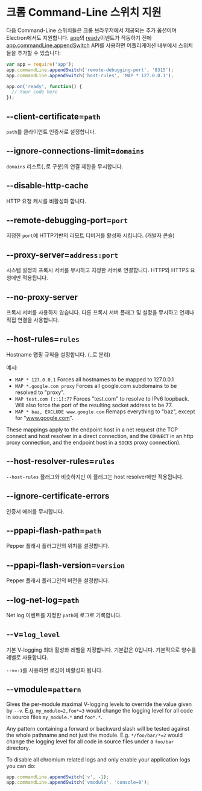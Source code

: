 ﻿# 크롬 Command-Line 스위치 지원

다음 Command-Line 스위치들은 크롬 브라우저에서 제공되는 추가 옵션이며 Electron에서도 지원합니다.
[app][app]의 [ready][ready]이벤트가 작동하기 전에 [app.commandLine.appendSwitch][append-switch] API를 사용하면
어플리케이션 내부에서 스위치들을 추가할 수 있습니다:

```javascript
var app = require('app');
app.commandLine.appendSwitch('remote-debugging-port', '8315');
app.commandLine.appendSwitch('host-rules', 'MAP * 127.0.0.1');

app.on('ready', function() {
  // Your code here
});
```

## --client-certificate=`path`

`path`를 클라이언트 인증서로 설정합니다.

## --ignore-connections-limit=`domains`

`domains` 리스트(`,`로 구분)의 연결 제한을 무시합니다.

## --disable-http-cache

HTTP 요청 캐시를 비활성화 합니다.

## --remote-debugging-port=`port`

지정한 `port`에 HTTP기반의 리모트 디버거를 활성화 시킵니다. (개발자 콘솔)

## --proxy-server=`address:port`

시스템 설정의 프록시 서버를 무시하고 지정한 서버로 연결합니다. HTTP와 HTTPS 요청에만 적용됩니다.

## --no-proxy-server

프록시 서버를 사용하지 않습니다. 다른 프록시 서버 플래그 및 설정을 무시하고 언제나 직접 연결을 사용합니다.

## --host-rules=`rules`

Hostname 맵핑 규칙을 설정합니다. (`,`로 분리)

예시:

* `MAP * 127.0.0.1` Forces all hostnames to be mapped to 127.0.0.1
* `MAP *.google.com proxy` Forces all google.com subdomains to be resolved to
  "proxy".
* `MAP test.com [::1]:77` Forces "test.com" to resolve to IPv6 loopback. Will
  also force the port of the resulting socket address to be 77.
* `MAP * baz, EXCLUDE www.google.com` Remaps everything to "baz", except for
  "www.google.com".

These mappings apply to the endpoint host in a net request (the TCP connect
and host resolver in a direct connection, and the `CONNECT` in an http proxy
connection, and the endpoint host in a `SOCKS` proxy connection).

## --host-resolver-rules=`rules`

`--host-rules` 플래그와 비슷하지만 이 플래그는 host resolver에만 적용됩니다.

[app]: app-ko.md
[append-switch]: app-ko.md#appcommandlineappendswitchswitch-value
[ready]: app-ko.md#event-ready

## --ignore-certificate-errors

인증서 에러를 무시합니다.

## --ppapi-flash-path=`path`

Pepper 플래시 플러그인의 위치를 설정합니다.

## --ppapi-flash-version=`version`

Pepper 플래시 플러그인의 버전을 설정합니다.

## --log-net-log=`path`

Net log 이벤트를 지정한 `path`에 로그로 기록합니다.

## --v=`log_level`

기본 V-logging 최대 활성화 레벨을 지정합니다. 기본값은 0입니다. 기본적으로 양수를 레벨로 사용합니다.

`--v=-1`를 사용하면 로깅이 비활성화 됩니다.

## --vmodule=`pattern`

Gives the per-module maximal V-logging levels to override the value given by
`--v`. E.g. `my_module=2,foo*=3` would change the logging level for all code in
source files `my_module.*` and `foo*.*`.

Any pattern containing a forward or backward slash will be tested against the
whole pathname and not just the module. E.g. `*/foo/bar/*=2` would change the
logging level for all code in source files under a `foo/bar` directory.

To disable all chromium related logs and only enable your application logs you
can do:

```javascript
app.commandLine.appendSwitch('v', -1);
app.commandLine.appendSwitch('vmodule', 'console=0');
```
